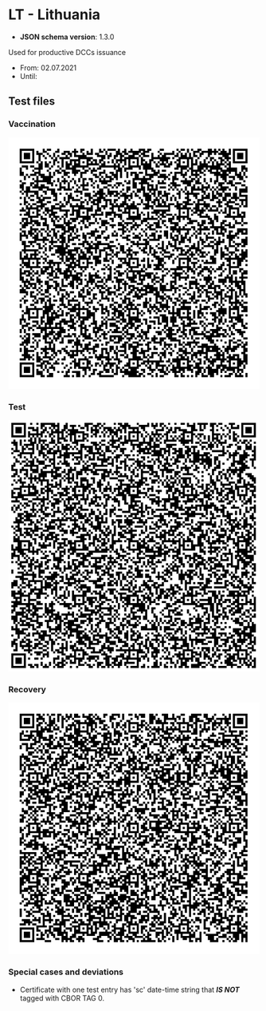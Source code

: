 # LT - Lithuania

* **JSON schema version**: 1.3.0

Used for productive DCCs issuance
* From: 02.07.2021
* Until: 

## Test files

### Vaccination

![VAC](VAC.png)

### Test

![TEST](TEST.png)

### Recovery

![REC](REC.png)

### Special cases and deviations

* Certificate with one test entry has 'sc' date-time string that ***IS NOT*** tagged with CBOR TAG 0.